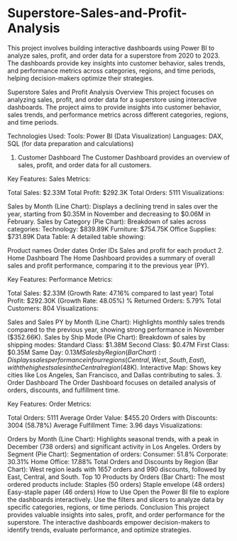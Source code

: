 # Superstore-Sales-and-Profit-Analysis
This project involves building interactive dashboards using Power BI to analyze sales, profit, and order data for a superstore from 2020 to 2023. The dashboards provide key insights into customer behavior, sales trends, and performance metrics across categories, regions, and time periods, helping decision-makers optimize their strategies.

Superstore Sales and Profit Analysis
Overview
This project focuses on analyzing sales, profit, and order data for a superstore using interactive dashboards. The project aims to provide insights into customer behavior, sales trends, and performance metrics across different categories, regions, and time periods.

Technologies Used:
Tools: Power BI (Data Visualization)
Languages: DAX, SQL (for data preparation and calculations)
1. Customer Dashboard
The Customer Dashboard provides an overview of sales, profit, and order data for all customers.

Key Features:
Sales Metrics:

Total Sales: $2.33M
Total Profit: $292.3K
Total Orders: 5111
Visualizations:

Sales by Month (Line Chart):
Displays a declining trend in sales over the year, starting from $0.35M in November and decreasing to $0.06M in February.
Sales by Category (Pie Chart):
Breakdown of sales across categories:
Technology: $839.89K
Furniture: $754.75K
Office Supplies: $731.89K
Data Table:
A detailed table showing:

Product names
Order dates
Order IDs
Sales and profit for each product
2. Home Dashboard
The Home Dashboard provides a summary of overall sales and profit performance, comparing it to the previous year (PY).

Key Features:
Performance Metrics:

Total Sales: $2.33M (Growth Rate: 47.16% compared to last year)
Total Profit: $292.30K (Growth Rate: 48.05%)
% Returned Orders: 5.79%
Total Customers: 804
Visualizations:

Sales and Sales PY by Month (Line Chart):
Highlights monthly sales trends compared to the previous year, showing strong performance in November ($352.66K).
Sales by Ship Mode (Pie Chart):
Breakdown of sales by shipping modes:
Standard Class: $1.38M
Second Class: $0.47M
First Class: $0.35M
Same Day: $0.13M
Sales by Region (Bar Chart):
Displays sales performance in four regions (Central, West, South, East), with the highest sales in the Central region ($48K).
Interactive Map:
Shows key cities like Los Angeles, San Francisco, and Dallas contributing to sales.
3. Order Dashboard
The Order Dashboard focuses on detailed analysis of orders, discounts, and fulfillment time.

Key Features:
Order Metrics:

Total Orders: 5111
Average Order Value: $455.20
Orders with Discounts: 3004 (58.78%)
Average Fulfillment Time: 3.96 days
Visualizations:

Orders by Month (Line Chart):
Highlights seasonal trends, with a peak in December (738 orders) and significant activity in Los Angeles.
Orders by Segment (Pie Chart):
Segmentation of orders:
Consumer: 51.8%
Corporate: 30.31%
Home Office: 17.88%
Total Orders and Discounts by Region (Bar Chart):
West region leads with 1657 orders and 990 discounts, followed by East, Central, and South.
Top 10 Products by Orders (Bar Chart):
The most ordered products include:
Staples (50 orders)
Staple envelope (48 orders)
Easy-staple paper (46 orders)
How to Use
Open the Power BI file to explore the dashboards interactively.
Use the filters and slicers to analyze data by specific categories, regions, or time periods.
Conclusion
This project provides valuable insights into sales, profit, and order performance for the superstore. The interactive dashboards empower decision-makers to identify trends, evaluate performance, and optimize strategies.

